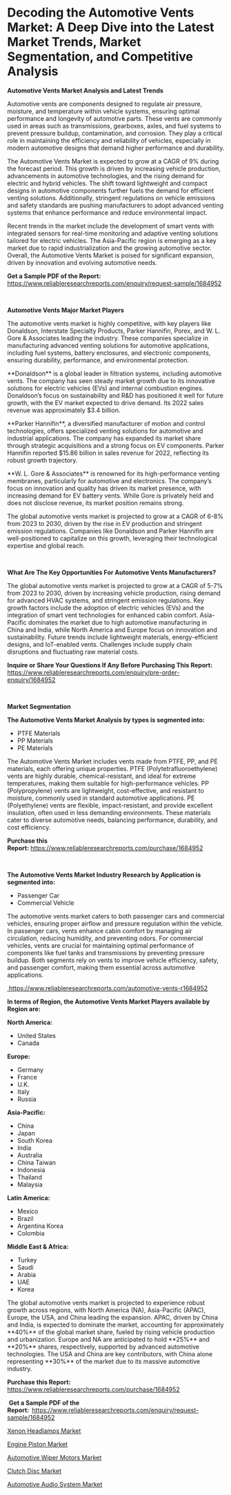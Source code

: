 <p><h1>Decoding the Automotive Vents Market: A Deep Dive into the Latest Market Trends, Market Segmentation, and Competitive Analysis</h1></p><p><strong>Automotive Vents Market Analysis and Latest Trends</strong></p>
<p><p>Automotive vents are components designed to regulate air pressure, moisture, and temperature within vehicle systems, ensuring optimal performance and longevity of automotive parts. These vents are commonly used in areas such as transmissions, gearboxes, axles, and fuel systems to prevent pressure buildup, contamination, and corrosion. They play a critical role in maintaining the efficiency and reliability of vehicles, especially in modern automotive designs that demand higher performance and durability.</p><p>The Automotive Vents Market is expected to grow at a CAGR of 9% during the forecast period. This growth is driven by increasing vehicle production, advancements in automotive technologies, and the rising demand for electric and hybrid vehicles. The shift toward lightweight and compact designs in automotive components further fuels the demand for efficient venting solutions. Additionally, stringent regulations on vehicle emissions and safety standards are pushing manufacturers to adopt advanced venting systems that enhance performance and reduce environmental impact.</p><p>Recent trends in the market include the development of smart vents with integrated sensors for real-time monitoring and adaptive venting solutions tailored for electric vehicles. The Asia-Pacific region is emerging as a key market due to rapid industrialization and the growing automotive sector. Overall, the Automotive Vents Market is poised for significant expansion, driven by innovation and evolving automotive needs.</p></p>
<p><strong>Get a Sample PDF of the Report:&nbsp;</strong> <a href="https://www.reliableresearchreports.com/enquiry/request-sample/1684952?utm_campaign=10&utm_medium=2&utm_source=Github&utm_content=ia&utm_term=21012025&utm_id=automotive-vents">https://www.reliableresearchreports.com/enquiry/request-sample/1684952</a></p>
<p>&nbsp;</p>
<p><strong>Automotive Vents Major Market Players</strong></p>
<p><p>The automotive vents market is highly competitive, with key players like Donaldson, Interstate Specialty Products, Parker Hannifin, Porex, and W. L. Gore & Associates leading the industry. These companies specialize in manufacturing advanced venting solutions for automotive applications, including fuel systems, battery enclosures, and electronic components, ensuring durability, performance, and environmental protection.</p><p>**Donaldson** is a global leader in filtration systems, including automotive vents. The company has seen steady market growth due to its innovative solutions for electric vehicles (EVs) and internal combustion engines. Donaldson’s focus on sustainability and R&D has positioned it well for future growth, with the EV market expected to drive demand. Its 2022 sales revenue was approximately $3.4 billion.</p><p>**Parker Hannifin**, a diversified manufacturer of motion and control technologies, offers specialized venting solutions for automotive and industrial applications. The company has expanded its market share through strategic acquisitions and a strong focus on EV components. Parker Hannifin reported $15.86 billion in sales revenue for 2022, reflecting its robust growth trajectory.</p><p>**W. L. Gore & Associates** is renowned for its high-performance venting membranes, particularly for automotive and electronics. The company’s focus on innovation and quality has driven its market presence, with increasing demand for EV battery vents. While Gore is privately held and does not disclose revenue, its market position remains strong.</p><p>The global automotive vents market is projected to grow at a CAGR of 6-8% from 2023 to 2030, driven by the rise in EV production and stringent emission regulations. Companies like Donaldson and Parker Hannifin are well-positioned to capitalize on this growth, leveraging their technological expertise and global reach.</p></p>
<p>&nbsp;</p>
<p><strong>What Are The Key Opportunities For Automotive Vents Manufacturers?</strong></p>
<p><p>The global automotive vents market is projected to grow at a CAGR of 5-7% from 2023 to 2030, driven by increasing vehicle production, rising demand for advanced HVAC systems, and stringent emission regulations. Key growth factors include the adoption of electric vehicles (EVs) and the integration of smart vent technologies for enhanced cabin comfort. Asia-Pacific dominates the market due to high automotive manufacturing in China and India, while North America and Europe focus on innovation and sustainability. Future trends include lightweight materials, energy-efficient designs, and IoT-enabled vents. Challenges include supply chain disruptions and fluctuating raw material costs.</p></p>
<p><strong>Inquire or Share Your Questions If Any Before Purchasing This Report:</strong> <a href="https://www.reliableresearchreports.com/enquiry/pre-order-enquiry/1684952?utm_campaign=10&utm_medium=2&utm_source=Github&utm_content=ia&utm_term=21012025&utm_id=automotive-vents">https://www.reliableresearchreports.com/enquiry/pre-order-enquiry/1684952</a></p>
<p>&nbsp;</p>
<p><strong>Market Segmentation</strong></p>
<p><strong>The Automotive Vents Market Analysis by types is segmented into:</strong></p>
<p><ul><li>PTFE Materials</li><li>PP Materials</li><li>PE Materials</li></ul></p>
<p><p>The Automotive Vents Market includes vents made from PTFE, PP, and PE materials, each offering unique properties. PTFE (Polytetrafluoroethylene) vents are highly durable, chemical-resistant, and ideal for extreme temperatures, making them suitable for high-performance vehicles. PP (Polypropylene) vents are lightweight, cost-effective, and resistant to moisture, commonly used in standard automotive applications. PE (Polyethylene) vents are flexible, impact-resistant, and provide excellent insulation, often used in less demanding environments. These materials cater to diverse automotive needs, balancing performance, durability, and cost efficiency.</p></p>
<p><strong>Purchase this Report:&nbsp;</strong><a href="https://www.reliableresearchreports.com/purchase/1684952?utm_campaign=10&utm_medium=2&utm_source=Github&utm_content=ia&utm_term=21012025&utm_id=automotive-vents">https://www.reliableresearchreports.com/purchase/1684952</a></p>
<p>&nbsp;</p>
<p><strong>The Automotive Vents Market Industry Research by Application is segmented into:</strong></p>
<p><ul><li>Passenger Car</li><li>Commercial Vehicle</li></ul></p>
<p><p>The automotive vents market caters to both passenger cars and commercial vehicles, ensuring proper airflow and pressure regulation within the vehicle. In passenger cars, vents enhance cabin comfort by managing air circulation, reducing humidity, and preventing odors. For commercial vehicles, vents are crucial for maintaining optimal performance of components like fuel tanks and transmissions by preventing pressure buildup. Both segments rely on vents to improve vehicle efficiency, safety, and passenger comfort, making them essential across automotive applications.</p></p>
<p><a href="https://www.reliableresearchreports.com/automotive-vents-r1684952?utm_campaign=10&utm_medium=2&utm_source=Github&utm_content=ia&utm_term=21012025&utm_id=automotive-vents">&nbsp;https://www.reliableresearchreports.com/automotive-vents-r1684952</a></p>
<p><strong>In terms of Region, the Automotive Vents Market Players available by Region are:</strong></p>
<p>
    <p> <strong> North America: </strong>
        <ul>
            <li>United States</li>
            <li>Canada</li>
        </ul>
        </p> 
    <p> <strong> Europe: </strong>
        <ul>
            <li>Germany</li>
            <li>France</li>
            <li>U.K.</li>
            <li>Italy</li>
            <li>Russia</li>
        </ul>
        </p> 
    <p> <strong> Asia-Pacific: </strong>
        <ul>
            <li>China</li>
            <li>Japan</li>
            <li>South Korea</li>
            <li>India</li>
            <li>Australia</li>
            <li>China Taiwan</li>
            <li>Indonesia</li>
            <li>Thailand</li>
            <li>Malaysia</li>
        </ul>
        </p> 
    <p> <strong> Latin America: </strong>
        <ul>
            <li>Mexico</li>
            <li>Brazil</li>
            <li>Argentina Korea</li>
            <li>Colombia</li>
        </ul>
        </p> 
    <p> <strong> Middle East & Africa: </strong>
        <ul>
            <li>Turkey</li>
            <li>Saudi</li>
            <li>Arabia</li>
            <li>UAE</li>
            <li>Korea</li>
        </ul>
    </p>
    </p>
<p><p>The global automotive vents market is projected to experience robust growth across regions, with North America (NA), Asia-Pacific (APAC), Europe, the USA, and China leading the expansion. APAC, driven by China and India, is expected to dominate the market, accounting for approximately **40%** of the global market share, fueled by rising vehicle production and urbanization. Europe and NA are anticipated to hold **25%** and **20%** shares, respectively, supported by advanced automotive technologies. The USA and China are key contributors, with China alone representing **30%** of the market due to its massive automotive industry.</p></p>
<p><strong>Purchase this Report: </strong><a href="https://www.reliableresearchreports.com/purchase/1684952?utm_campaign=10&utm_medium=2&utm_source=Github&utm_content=ia&utm_term=21012025&utm_id=automotive-vents">https://www.reliableresearchreports.com/purchase/1684952</a></p>
<p>&nbsp;<strong>Get a Sample PDF of the Report:&nbsp;&nbsp;</strong><a href="https://www.reliableresearchreports.com/enquiry/request-sample/1684952?utm_campaign=10&utm_medium=2&utm_source=Github&utm_content=ia&utm_term=21012025&utm_id=automotive-vents">https://www.reliableresearchreports.com/enquiry/request-sample/1684952</a></p>
<p><strong></strong></p>
<p><p><a href="https://github.com/hgf64gh/Market-Research-Report-List-1/blob/main/xenon-headlamps-market.md?utm_campaign=10&utm_medium=2&utm_source=Github&utm_content=ia&utm_term=21012025&utm_id=automotive-vents">Xenon Headlamps Market</a></p><p><a href="https://github.com/SanjidaMahmud54/Market-Research-Report-List-1/blob/main/engine-piston-market.md?utm_campaign=10&utm_medium=2&utm_source=Github&utm_content=ia&utm_term=21012025&utm_id=automotive-vents">Engine Piston Market</a></p><p><a href="https://github.com/manesros8/Market-Research-Report-List-1/blob/main/automotive-wiper-motors-market.md?utm_campaign=10&utm_medium=2&utm_source=Github&utm_content=ia&utm_term=21012025&utm_id=automotive-vents">Automotive Wiper Motors Market</a></p><p><a href="https://github.com/WashimHussain441/Market-Research-Report-List-1/blob/main/clutch-disc-market.md?utm_campaign=10&utm_medium=2&utm_source=Github&utm_content=ia&utm_term=21012025&utm_id=automotive-vents">Clutch Disc Market</a></p><p><a href="https://github.com/marloy8/Market-Research-Report-List-6/blob/main/automotive-audio-system-market.md?utm_campaign=10&utm_medium=2&utm_source=Github&utm_content=ia&utm_term=21012025&utm_id=automotive-vents">Automotive Audio System Market</a></p></p>